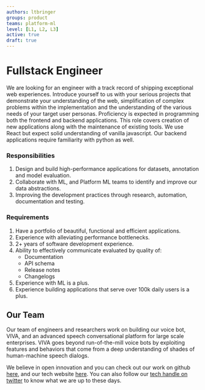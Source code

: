 ```yaml
---
authors: ltbringer
groups: product
teams: platform-ml
level: [L1, L2, L3]
active: true
draft: true
---
```


# Fullstack Engineer

We are looking for an engineer with a track record of shipping exceptional web experiences. Introduce yourself to us with your serious projects that demonstrate your understanding of the web, simplification of complex problems within the implementation and the understanding of the various needs of your target user personas. Proficiency is expected in programming both the frontend and backend applications. This role covers creation of new applications along with the maintenance of existing tools. We use React but expect solid understanding of vanilla javascript. Our backend applications require familiarity with python as well.

### Responsibilities

1. Design and build high-performance applications for datasets, annotation and model evaluation.
2. Collaborate with ML, and Platform ML teams to identify and improve our data abstractions.
3. Improving the development practices through research, automation, documentation and testing.

### Requirements

1. Have a portfolio of beautiful, functional and efficient applications.
2. Experience with alleviating performance bottlenecks.
3. 2+ years of software development experience.
4. Ability to effectively communicate evaluated by quality of:
    - Documentation
    - API schema
    - Release notes
    - Changelogs
5. Experience with ML is a plus.
6. Experience building applications that serve over 100k daily users is a plus.

## Our Team

Our team of engineers and researchers work on building our voice bot, VIVA, and
an advanced speech conversational platform for large scale enterprises. VIVA
goes beyond run-of-the-mill voice bots by exploiting features and behaviors that
come from a deep understanding of shades of human-machine speech dialogs.

We believe in open innovation and you can check out our work on github [here](https://github.com/skit-ai), and
our tech website [here](https://tech.skit.ai/). You can also follow our [tech handle on twitter](https://twitter.com/SkitTech/) to know
what we are up to these days.
